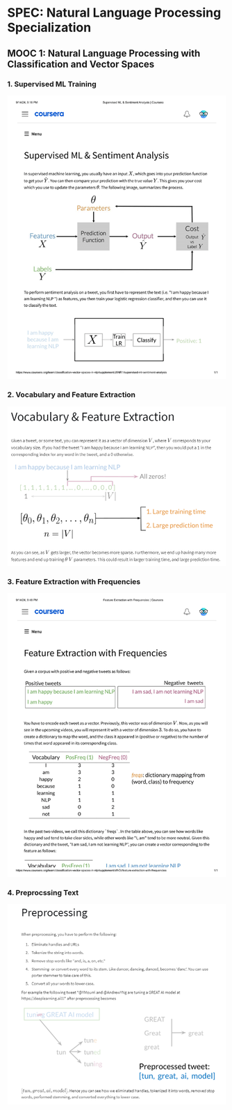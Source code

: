 # SPEC: Natural Language Processing Specialization

## MOOC 1: Natural Language Processing with Classification and Vector Spaces

### 1. Supervised ML Training
![supervised_ml_trainig](images/supervised_ml_sentiment.png)

### 2. Vocabulary and Feature Extraction
![vocabulary_feature_extraction](images/vocabulary_feature_extraction.png)

### 3. Feature Extraction with Frequencies
![feature_extraction_with_frequencies](images/feature_extraction_with_frequencies.png)

### 4. Preprocssing Text
![preprocessing](images/preprocessing.png)